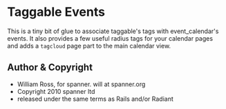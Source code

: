 # Taggable Events

This is a tiny bit of glue to associate taggable's tags with event_calendar's events. It also provides a few useful radius tags for your calendar pages and adds a `tagcloud` page part to the main calendar view.

## Author & Copyright

* William Ross, for spanner. will at spanner.org
* Copyright 2010 spanner ltd
* released under the same terms as Rails and/or Radiant